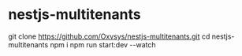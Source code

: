 # nestjs-multitenants
git clone https://github.com/Oxvsys/nestjs-multitenants.git
cd nestjs-multitenants
npm i
npm run start:dev --watch
